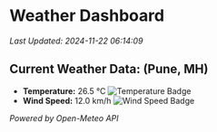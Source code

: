 
# Weather Dashboard

_Last Updated: 2024-11-22 06:14:09_

## Current Weather Data: (Pune, MH)
- **Temperature:** 26.5 °C ![Temperature Badge](https://img.shields.io/badge/Temperature-Medium%20Temp-green)
- **Wind Speed:** 12.0 km/h ![Wind Speed Badge](https://img.shields.io/badge/Wind%20Speed-Low%20Wind-blue)

*Powered by Open-Meteo API*

